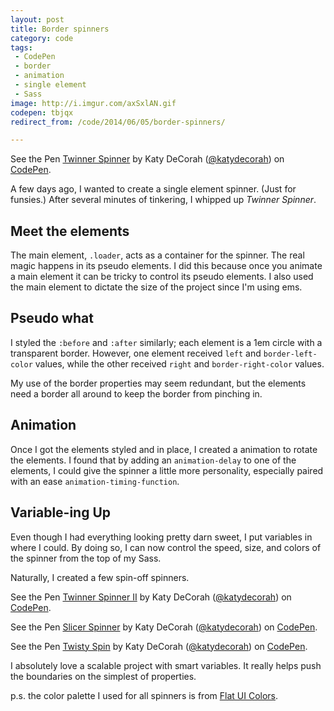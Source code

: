 ```yaml
---
layout: post
title: Border spinners
category: code
tags:
 - CodePen
 - border
 - animation
 - single element
 - Sass
image: http://i.imgur.com/axSxlAN.gif
codepen: tbjqx
redirect_from: /code/2014/06/05/border-spinners/

---
```



<p data-height="300" data-theme-id="97" data-slug-hash="tbjqx" data-default-tab="result" class='codepen'>See the Pen <a href='http://codepen.io/katydecorah/pen/tbjqx/'>Twinner Spinner</a> by Katy DeCorah (<a href='http://codepen.io/katydecorah'>@katydecorah</a>) on <a href='http://codepen.io'>CodePen</a>.</p>

A few days ago, I wanted to create a single element spinner. (Just for funsies.) After several minutes of tinkering, I whipped up *Twinner Spinner*.

## Meet the elements

The main element, `.loader`, acts as a container for the spinner. The real magic happens in its pseudo elements. I did this because once you animate a main element it can be tricky to control its pseudo elements. I also used the main element to dictate the size of the project since I'm using ems.

## Pseudo what

I styled the `:before` and `:after` similarly; each element is a 1em circle with a transparent border. However, one element received `left` and `border-left-color` values, while the other received `right` and `border-right-color` values.

My use of the border properties may seem redundant, but the elements need a border all around to keep the border from pinching in.

## Animation

Once I got the elements styled and in place, I created a animation to rotate the elements. I found that by adding an `animation-delay` to one of the elements, I could give the spinner a little more personality, especially paired with an ease `animation-timing-function`.

## Variable-ing Up

Even though I had everything looking pretty darn sweet, I put variables in where I could. By doing so, I can now control the speed, size, and colors of the spinner from the top of my Sass.

Naturally, I created a few spin-off spinners.

<div class="media">
<div class="thirds">
<p data-height="300" data-theme-id="97" data-slug-hash="AFkrj" data-default-tab="result" class='codepen'>See the Pen <a href='http://codepen.io/katydecorah/pen/AFkrj/'>Twinner Spinner II</a> by Katy DeCorah (<a href='http://codepen.io/katydecorah'>@katydecorah</a>) on <a href='http://codepen.io'>CodePen</a>.</p>
</div>
<div class="thirds">
<p data-height="300" data-theme-id="97" data-slug-hash="zytix" data-default-tab="result" class='codepen'>See the Pen <a href='http://codepen.io/katydecorah/pen/zytix/'>Slicer Spinner</a> by Katy DeCorah (<a href='http://codepen.io/katydecorah'>@katydecorah</a>) on <a href='http://codepen.io'>CodePen</a>.</p>
</div>
<div class="thirds">
<p data-height="300" data-theme-id="97" data-slug-hash="dIknh" data-default-tab="result" class='codepen'>See the Pen <a href='http://codepen.io/katydecorah/pen/dIknh/'>Twisty Spin</a> by Katy DeCorah (<a href='http://codepen.io/katydecorah'>@katydecorah</a>) on <a href='http://codepen.io'>CodePen</a>.</p>
</div>
</div>

I absolutely love a scalable project with smart variables. It really helps push the boundaries on the simplest of properties.

p.s. the color palette I used for all spinners is from [Flat UI Colors](http://flatuicolors.com/).

